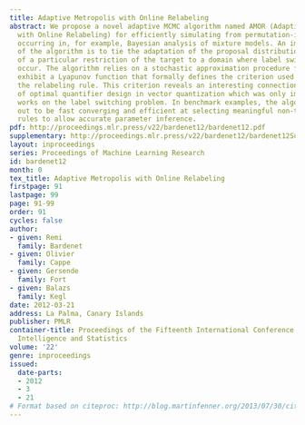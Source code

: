 ```yaml
---
title: Adaptive Metropolis with Online Relabeling
abstract: We propose a novel adaptive MCMC algorithm named AMOR (Adaptive Metropolis
  with Online Relabeling) for efficiently simulating from permutation-invariant targets
  occurring in, for example, Bayesian analysis of mixture models. An important feature
  of the algorithm is to tie the adaptation of the proposal distribution to the choice
  of a particular restriction of the target to a domain where label switching cannot
  occur. The algorithm relies on a stochastic approximation procedure for which we
  exhibit a Lyapunov function that formally defines the criterion used for selecting
  the relabeling rule. This criterion reveals an interesting connection with the problem
  of optimal quantifier design in vector quantization which was only implicit in previous
  works on the label switching problem. In benchmark examples, the algorithm turns
  out to be fast converging and efficient at selecting meaningful non-trivial relabeling
  rules to allow accurate parameter inference.
pdf: http://proceedings.mlr.press/v22/bardenet12/bardenet12.pdf
supplementary: http://proceedings.mlr.press/v22/bardenet12/bardenet12Supple.pdf
layout: inproceedings
series: Proceedings of Machine Learning Research
id: bardenet12
month: 0
tex_title: Adaptive Metropolis with Online Relabeling
firstpage: 91
lastpage: 99
page: 91-99
order: 91
cycles: false
author:
- given: Remi
  family: Bardenet
- given: Olivier
  family: Cappe
- given: Gersende
  family: Fort
- given: Balazs
  family: Kegl
date: 2012-03-21
address: La Palma, Canary Islands
publisher: PMLR
container-title: Proceedings of the Fifteenth International Conference on Artificial
  Intelligence and Statistics
volume: '22'
genre: inproceedings
issued:
  date-parts:
  - 2012
  - 3
  - 21
# Format based on citeproc: http://blog.martinfenner.org/2013/07/30/citeproc-yaml-for-bibliographies/
---
```

